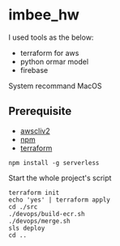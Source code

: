 # imbee_hw

I used tools as the below:
- terraform for aws
- python ormar model
- firebase

System recommand MacOS
## Prerequisite
- [awscliv2](https://docs.aws.amazon.com/cli/latest/userguide/getting-started-install.html)
- [npm](https://nodejs.org/en/download/)
- [terraform](https://developer.hashicorp.com/terraform/tutorials/aws-get-started/install-cli)
```
npm install -g serverless
```

Start the whole project's script
```
terraform init
echo 'yes' | terraform apply
cd ./src
./devops/build-ecr.sh
./devops/merge.sh
sls deploy
cd ..
```
